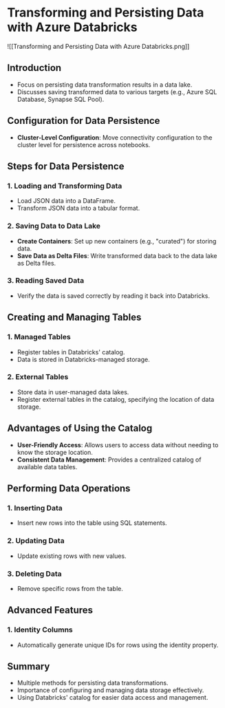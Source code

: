 # Transforming and Persisting Data with Azure Databricks

![[Transforming and Persisting Data with Azure Databricks.png]]

## Introduction
- Focus on persisting data transformation results in a data lake.
- Discusses saving transformed data to various targets (e.g., Azure SQL Database, Synapse SQL Pool).

## Configuration for Data Persistence
- **Cluster-Level Configuration**: Move connectivity configuration to the cluster level for persistence across notebooks.

## Steps for Data Persistence

### 1. Loading and Transforming Data
- Load JSON data into a DataFrame.
- Transform JSON data into a tabular format.

### 2. Saving Data to Data Lake
- **Create Containers**: Set up new containers (e.g., "curated") for storing data.
- **Save Data as Delta Files**: Write transformed data back to the data lake as Delta files.

### 3. Reading Saved Data
- Verify the data is saved correctly by reading it back into Databricks.

## Creating and Managing Tables

### 1. Managed Tables
- Register tables in Databricks' catalog.
- Data is stored in Databricks-managed storage.

### 2. External Tables
- Store data in user-managed data lakes.
- Register external tables in the catalog, specifying the location of data storage.

## Advantages of Using the Catalog
- **User-Friendly Access**: Allows users to access data without needing to know the storage location.
- **Consistent Data Management**: Provides a centralized catalog of available data tables.

## Performing Data Operations

### 1. Inserting Data
- Insert new rows into the table using SQL statements.

### 2. Updating Data
- Update existing rows with new values.

### 3. Deleting Data
- Remove specific rows from the table.

## Advanced Features

### 1. Identity Columns
- Automatically generate unique IDs for rows using the identity property.

## Summary
- Multiple methods for persisting data transformations.
- Importance of configuring and managing data storage effectively.
- Using Databricks' catalog for easier data access and management.
